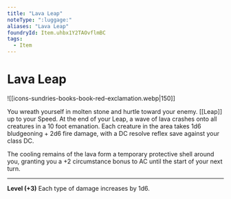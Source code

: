 ```yaml
---
title: "Lava Leap"
noteType: ":luggage:"
aliases: "Lava Leap"
foundryId: Item.uhbx1Y2TAOvflmBC
tags:
  - Item
---
```


# Lava Leap
![[icons-sundries-books-book-red-exclamation.webp|150]]

You wreath yourself in molten stone and hurtle toward your enemy. [[Leap]] up to your Speed. At the end of your Leap, a wave of lava crashes onto all creatures in a 10 foot emanation. Each creature in the area takes 1d6 bludgeoning + 2d6 fire  damage, with a DC resolve reflex save against your class DC.

The cooling remains of the lava form a temporary protective shell around you, granting you a +2 circumstance bonus to AC until the start of your next turn.

* * *

**Level (+3)** Each type of damage increases by 1d6.
